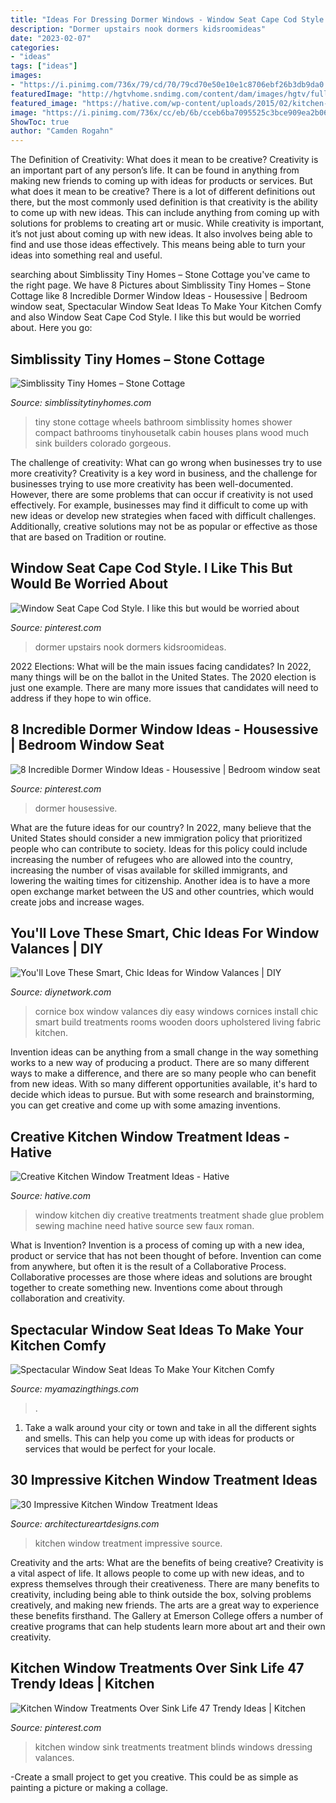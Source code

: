 ```yaml
---
title: "Ideas For Dressing Dormer Windows - Window Seat Cape Cod Style. I Like This But Would Be Worried About"
description: "Dormer upstairs nook dormers kidsroomideas"
date: "2023-02-07"
categories:
- "ideas"
tags: ["ideas"]
images:
- "https://i.pinimg.com/736x/79/cd/70/79cd70e50e10e1c8706ebf26b3db9da0.jpg"
featuredImage: "http://hgtvhome.sndimg.com/content/dam/images/hgtv/fullset/2015/4/9/0/Original-Dan-Faires_Cornice-Box_Beauty.jpg.rend.hgtvcom.616.822.suffix/1428624886172.jpeg"
featured_image: "https://hative.com/wp-content/uploads/2015/02/kitchen-window-treatments/1-kitchen-window-treatments.jpg"
image: "https://i.pinimg.com/736x/cc/eb/6b/cceb6ba7095525c3bce909ea2b06ad44.jpg"
ShowToc: true
author: "Camden Rogahn"
---
```



The Definition of Creativity: What does it mean to be creative?
Creativity is an important part of any person’s life. It can be found in anything from making new friends to coming up with ideas for products or services. But what does it mean to be creative? There is a lot of different definitions out there, but the most commonly used definition is that creativity is the ability to come up with new ideas. This can include anything from coming up with solutions for problems to creating art or music. While creativity is important, it’s not just about coming up with new ideas. It also involves being able to find and use those ideas effectively. This means being able to turn your ideas into something real and useful.

	

		
searching about Simblissity Tiny Homes – Stone Cottage you've came to the right page. We have 8 Pictures about Simblissity Tiny Homes – Stone Cottage like 8 Incredible Dormer Window Ideas - Housessive | Bedroom window seat, Spectacular Window Seat Ideas To Make Your Kitchen Comfy and also Window Seat Cape Cod Style. I like this but would be worried about. Here you go:
		
    
## Simblissity Tiny Homes – Stone Cottage

<img loading=lazy src="https://www.simblissitytinyhomes.com/wp-content/uploads/2016/02/stone-cottage-bath.jpg" onerror="this.onerror=null;this.src='https://tse3.mm.bing.net/th?id=OIP.eFGoT8VCIUfINJkBD9cIcAHaLG&amp;pid=15.1';" alt="Simblissity Tiny Homes – Stone Cottage">

_Source: simblissitytinyhomes.com_

>tiny stone cottage wheels bathroom simblissity homes shower compact bathrooms tinyhousetalk cabin houses plans wood much sink builders colorado gorgeous. 

	

The challenge of creativity: What can go wrong when businesses try to use more creativity?
Creativity is a key word in business, and the challenge for businesses trying to use more creativity has been well-documented. However, there are some problems that can occur if creativity is not used effectively. For example, businesses may find it difficult to come up with new ideas or develop new strategies when faced with difficult challenges. Additionally, creative solutions may not be as popular or effective as those that are based on Tradition or routine.

    
## Window Seat Cape Cod Style. I Like This But Would Be Worried About

<img loading=lazy src="https://i.pinimg.com/736x/79/cd/70/79cd70e50e10e1c8706ebf26b3db9da0.jpg" onerror="this.onerror=null;this.src='https://tse1.mm.bing.net/th?id=OIP.zGGR_UcVUsLU0kUioVgVuwHaJ3&amp;pid=15.1';" alt="Window Seat Cape Cod Style. I like this but would be worried about">

_Source: pinterest.com_

>dormer upstairs nook dormers kidsroomideas. 

	

2022 Elections: What will be the main issues facing candidates?
In 2022, many things will be on the ballot in the United States. The 2020 election is just one example. There are many more issues that candidates will need to address if they hope to win office.

    
## 8 Incredible Dormer Window Ideas - Housessive | Bedroom Window Seat

<img loading=lazy src="https://i.pinimg.com/736x/cc/eb/6b/cceb6ba7095525c3bce909ea2b06ad44.jpg" onerror="this.onerror=null;this.src='https://tse3.mm.bing.net/th?id=OIP.7J0UJyEO7d52qk6w60IGWAHaLH&amp;pid=15.1';" alt="8 Incredible Dormer Window Ideas - Housessive | Bedroom window seat">

_Source: pinterest.com_

>dormer housessive. 

	

What are the future ideas for our country?
In 2022, many believe that the United States should consider a new immigration policy that prioritized people who can contribute to society. Ideas for this policy could include increasing the number of refugees who are allowed into the country, increasing the number of visas available for skilled immigrants, and lowering the waiting times for citizenship. Another idea is to have a more open exchange market between the US and other countries, which would create jobs and increase wages.

    
## You&#039;ll Love These Smart, Chic Ideas For Window Valances | DIY

<img loading=lazy src="http://hgtvhome.sndimg.com/content/dam/images/hgtv/fullset/2015/4/9/0/Original-Dan-Faires_Cornice-Box_Beauty.jpg.rend.hgtvcom.616.822.suffix/1428624886172.jpeg" onerror="this.onerror=null;this.src='https://tse1.mm.bing.net/th?id=OIP.MysEB7nhEqiS9RVyQV_q4AHaJ4&amp;pid=15.1';" alt="You&#039;ll Love These Smart, Chic Ideas for Window Valances | DIY">

_Source: diynetwork.com_

>cornice box window valances diy easy windows cornices install chic smart build treatments rooms wooden doors upholstered living fabric kitchen. 

	

Invention ideas can be anything from a small change in the way something works to a new way of producing a product. There are so many different ways to make a difference, and there are so many people who can benefit from new ideas. With so many different opportunities available, it's hard to decide which ideas to pursue. But with some research and brainstorming, you can get creative and come up with some amazing inventions.

    
## Creative Kitchen Window Treatment Ideas - Hative

<img loading=lazy src="https://hative.com/wp-content/uploads/2015/02/kitchen-window-treatments/1-kitchen-window-treatments.jpg" onerror="this.onerror=null;this.src='https://tse4.mm.bing.net/th?id=OIP.4kfgct53q0gOfYd_IpEzxAHaKq&amp;pid=15.1';" alt="Creative Kitchen Window Treatment Ideas - Hative">

_Source: hative.com_

>window kitchen diy creative treatments treatment shade glue problem sewing machine need hative source sew faux roman. 

	

What is Invention?
Invention is a process of coming up with a new idea, product or service that has not been thought of before. Invention can come from anywhere, but often it is the result of a Collaborative Process. Collaborative processes are those where ideas and solutions are brought together to create something new. Inventions come about through collaboration and creativity.

    
## Spectacular Window Seat Ideas To Make Your Kitchen Comfy

<img loading=lazy src="https://myamazingthings.com/wp-content/uploads/2018/01/window-seating-2.jpg" onerror="this.onerror=null;this.src='https://tse2.mm.bing.net/th?id=OIP.5vc_2M_Us41ND0ew5BWG9gHaLH&amp;pid=15.1';" alt="Spectacular Window Seat Ideas To Make Your Kitchen Comfy">

_Source: myamazingthings.com_

>. 

	

1. Take a walk around your city or town and take in all the different sights and smells. This can help you come up with ideas for products or services that would be perfect for your locale. 

    
## 30 Impressive Kitchen Window Treatment Ideas

<img loading=lazy src="https://www.architectureartdesigns.com/wp-content/uploads/2013/10/1520.jpg" onerror="this.onerror=null;this.src='https://tse4.mm.bing.net/th?id=OIP.rDPZ-fKBOSO1Iby-DlsFlgAAAA&amp;pid=15.1';" alt="30 Impressive Kitchen Window Treatment Ideas">

_Source: architectureartdesigns.com_

>kitchen window treatment impressive source. 

	

Creativity and the arts: What are the benefits of being creative?
Creativity is a vital aspect of life. It allows people to come up with new ideas, and to express themselves through their creativeness. There are many benefits to creativity, including being able to think outside the box, solving problems creatively, and making new friends. The arts are a great way to experience these benefits firsthand. The Gallery at Emerson College offers a number of creative programs that can help students learn more about art and their own creativity.

    
## Kitchen Window Treatments Over Sink Life 47 Trendy Ideas | Kitchen

<img loading=lazy src="https://i.pinimg.com/736x/f5/78/81/f578818a005f7273c1c3699af1858dc0.jpg" onerror="this.onerror=null;this.src='https://tse4.mm.bing.net/th?id=OIP.5qXjNBIs4_PmYAYQoJk_mgAAAA&amp;pid=15.1';" alt="Kitchen Window Treatments Over Sink Life 47 Trendy Ideas | Kitchen">

_Source: pinterest.com_

>kitchen window sink treatments treatment blinds windows dressing valances. 

	

-Create a small project to get you creative. This could be as simple as painting a picture or making a collage. 

